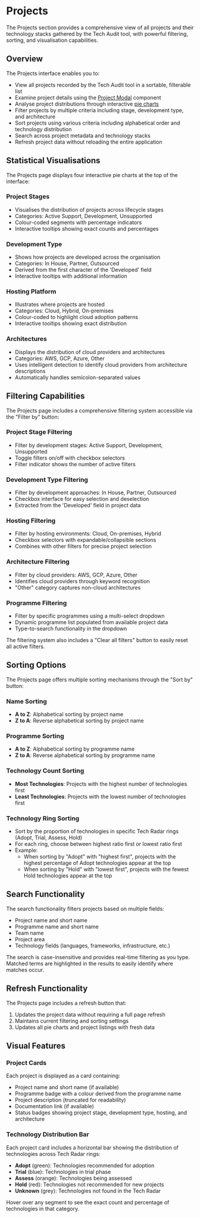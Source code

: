 # Projects

The Projects section provides a comprehensive view of all projects and their technology stacks gathered by the Tech Audit tool, with powerful filtering, sorting, and visualisation capabilities.

## Overview

The Projects interface enables you to:

- View all projects recorded by the Tech Audit tool in a sortable, filterable list
- Examine project details using the [Project Modal](/components/projects/projectModal) component
- Analyse project distributions through interactive [pie charts](/components/projects/pieChart)
- Filter projects by multiple criteria including stage, development type, and architecture
- Sort projects using various criteria including alphabetical order and technology distribution
- Search across project metadata and technology stacks
- Refresh project data without reloading the entire application

## Statistical Visualisations

The Projects page displays four interactive pie charts at the top of the interface:

### Project Stages

- Visualises the distribution of projects across lifecycle stages
- Categories: Active Support, Development, Unsupported
- Colour-coded segments with percentage indicators
- Interactive tooltips showing exact counts and percentages

### Development Type

- Shows how projects are developed across the organisation
- Categories: In House, Partner, Outsourced
- Derived from the first character of the 'Developed' field
- Interactive tooltips with additional information

### Hosting Platform

- Illustrates where projects are hosted
- Categories: Cloud, Hybrid, On-premises
- Colour-coded to highlight cloud adoption patterns
- Interactive tooltips showing exact distribution

### Architectures

- Displays the distribution of cloud providers and architectures
- Categories: AWS, GCP, Azure, Other
- Uses intelligent detection to identify cloud providers from architecture descriptions
- Automatically handles semicolon-separated values

## Filtering Capabilities

The Projects page includes a comprehensive filtering system accessible via the "Filter by" button:

### Project Stage Filtering

- Filter by development stages: Active Support, Development, Unsupported
- Toggle filters on/off with checkbox selectors
- Filter indicator shows the number of active filters

### Development Type Filtering

- Filter by development approaches: In House, Partner, Outsourced
- Checkbox interface for easy selection and deselection
- Extracted from the 'Developed' field in project data

### Hosting Filtering

- Filter by hosting environments: Cloud, On-premises, Hybrid
- Checkbox selectors with expandable/collapsible sections
- Combines with other filters for precise project selection

### Architecture Filtering

- Filter by cloud providers: AWS, GCP, Azure, Other
- Identifies cloud providers through keyword recognition
- "Other" category captures non-cloud architectures

### Programme Filtering

- Filter by specific programmes using a multi-select dropdown
- Dynamic programme list populated from available project data
- Type-to-search functionality in the dropdown

The filtering system also includes a "Clear all filters" button to easily reset all active filters.

## Sorting Options

The Projects page offers multiple sorting mechanisms through the "Sort by" button:

### Name Sorting

- **A to Z**: Alphabetical sorting by project name
- **Z to A**: Reverse alphabetical sorting by project name

### Programme Sorting

- **A to Z**: Alphabetical sorting by programme name
- **Z to A**: Reverse alphabetical sorting by programme name

### Technology Count Sorting

- **Most Technologies**: Projects with the highest number of technologies first
- **Least Technologies**: Projects with the lowest number of technologies first

### Technology Ring Sorting

- Sort by the proportion of technologies in specific Tech Radar rings (Adopt, Trial, Assess, Hold)
- For each ring, choose between highest ratio first or lowest ratio first
- Example:
  - When sorting by "Adopt" with "highest first", projects with the highest percentage of Adopt technologies appear at the top
  - When sorting by "Hold" with "lowest first", projects with the fewest Hold technologies appear at the top

## Search Functionality

The search functionality filters projects based on multiple fields:

- Project name and short name
- Programme name and short name
- Team name
- Project area
- Technology fields (languages, frameworks, infrastructure, etc.)

The search is case-insensitive and provides real-time filtering as you type. Matched terms are highlighted in the results to easily identify where matches occur.

## Refresh Functionality

The Projects page includes a refresh button that:

1. Updates the project data without requiring a full page refresh
1. Maintains current filtering and sorting settings
1. Updates all pie charts and project listings with fresh data

## Visual Features

### Project Cards

Each project is displayed as a card containing:

- Project name and short name (if available)
- Programme badge with a colour derived from the programme name
- Project description (truncated for readability)
- Documentation link (if available)
- Status badges showing project stage, development type, hosting, and architecture

### Technology Distribution Bar

Each project card includes a horizontal bar showing the distribution of technologies across Tech Radar rings:

- **Adopt** (green): Technologies recommended for adoption
- **Trial** (blue): Technologies in trial phase
- **Assess** (orange): Technologies being assessed
- **Hold** (red): Technologies not recommended for new projects
- **Unknown** (grey): Technologies not found in the Tech Radar

Hover over any segment to see the exact count and percentage of technologies in that category.
